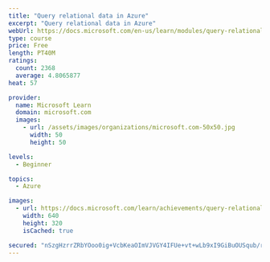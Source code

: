 ```yaml
---
title: "Query relational data in Azure"
excerpt: "Query relational data in Azure"
webUrl: https://docs.microsoft.com/en-us/learn/modules/query-relational-data/
type: course
price: Free
length: PT40M
ratings:
  count: 2368
  average: 4.8065877
heat: 57

provider:
  name: Microsoft Learn
  domain: microsoft.com
  images:
    - url: /assets/images/organizations/microsoft.com-50x50.jpg
      width: 50
      height: 50

levels:
  - Beginner

topics:
  - Azure

images:
  - url: https://docs.microsoft.com/learn/achievements/query-relational-data-azure-social.png
    width: 640
    height: 320
    isCached: true

secured: "nSzgHzrrZRbYOoo0ig+VcbKeaOImVJVGY4IFUe+vt+wLb9xI9GiBuOUSqub/rMCKerDNRqDtkYCxRUiygGQTa+uaEvG7JeViR81iHFLW/U4vE2Ra9zLDmwyK63neWTZy256+bMeWHj9etRmL4lv0n6SDwxU5Ty8RG3nsywCQ9Faf4AHcBeEhYzPgSA13WSQCECKwb+GPwJf1bHB0fRavHe+G8Nc8LzsPYbm5W40BvPTMQv4Lem5msZExdfiT/ZKVoxPRnuLQDzx50cI84ydeaQXxh3tVXhn/hS5P3BlcxPSoBiGzBTvESJL+13V5kqz+waLzMCdAs5qYmUZna2rWGyoMNVDioK9gJOCjS2PVHufq1Hnx5J04pakpgZsIVFDqS2W0tiisLbEycRzieNg6fQsHrDMdm/E8hETfJyErZek=;VPcqYurYoe0gv9G2GMoQTQ=="
---
```


